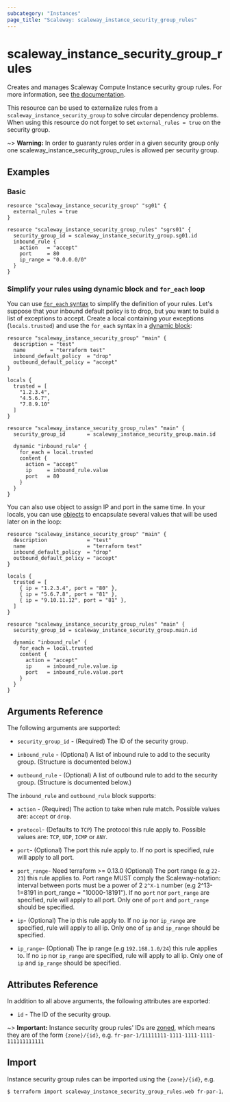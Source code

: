 ```yaml
---
subcategory: "Instances"
page_title: "Scaleway: scaleway_instance_security_group_rules"
---
```


# scaleway_instance_security_group_rules

Creates and manages Scaleway Compute Instance security group rules. For more information, see [the documentation](https://developers.scaleway.com/en/products/instance/api/#security-groups-8d7f89).

This resource can be used to externalize rules from a `scaleway_instance_security_group` to solve circular dependency problems. When using this resource do not forget to set `external_rules = true` on the security group.

~> **Warning:** In order to guaranty rules order in a given security group only one scaleway_instance_security_group_rules is allowed per security group.

## Examples

### Basic

```hcl
resource "scaleway_instance_security_group" "sg01" {
  external_rules = true
}

resource "scaleway_instance_security_group_rules" "sgrs01" {
  security_group_id = scaleway_instance_security_group.sg01.id
  inbound_rule {
    action   = "accept"
    port     = 80
    ip_range = "0.0.0.0/0"
  }
}
```

### Simplify your rules using dynamic block and `for_each` loop

You can use [`for_each` syntax](https://www.terraform.io/language/expressions/dynamic-blocks) to simplify the definition of your rules.
Let's suppose that your inbound default policy is to drop, but you want to build a list of exceptions to accept.
Create a local containing your exceptions (`locals.trusted`) and use the `for_each` syntax in a [dynamic block](https://www.terraform.io/docs/configuration/expressions/dynamic-blocks.html):

```hcl
resource "scaleway_instance_security_group" "main" {
  description = "test"
  name        = "terraform test"
  inbound_default_policy  = "drop"
  outbound_default_policy = "accept"
}

locals {
  trusted = [
    "1.2.3.4",
    "4.5.6.7",
    "7.8.9.10"
  ]
}

resource "scaleway_instance_security_group_rules" "main" {
  security_group_id       = scaleway_instance_security_group.main.id

  dynamic "inbound_rule" {
    for_each = local.trusted
    content {
      action = "accept"
      ip     = inbound_rule.value
      port   = 80
    }
  }
}
```

You can also use object to assign IP and port in the same time.
In your locals, you can use [objects](https://www.terraform.io/docs/configuration/types.html#structural-types) to encapsulate several values that will be used later on in the loop:

```hcl
resource "scaleway_instance_security_group" "main" {
  description             = "test"
  name                    = "terraform test"
  inbound_default_policy  = "drop"
  outbound_default_policy = "accept"
}

locals {
  trusted = [
    { ip = "1.2.3.4", port = "80" },
    { ip = "5.6.7.8", port = "81" },
    { ip = "9.10.11.12", port = "81" },
  ]
}

resource "scaleway_instance_security_group_rules" "main" {
  security_group_id = scaleway_instance_security_group.main.id

  dynamic "inbound_rule" {
    for_each = local.trusted
    content {
      action = "accept"
      ip     = inbound_rule.value.ip
      port   = inbound_rule.value.port
    }
  }
}
```

## Arguments Reference

The following arguments are supported:

- `security_group_id` - (Required) The ID of the security group.

- `inbound_rule` - (Optional) A list of inbound rule to add to the security group. (Structure is documented below.)

- `outbound_rule` - (Optional) A list of outbound rule to add to the security group. (Structure is documented below.)


The `inbound_rule` and `outbound_rule` block supports:

- `action` - (Required) The action to take when rule match. Possible values are: `accept` or `drop`.

- `protocol`- (Defaults to `TCP`) The protocol this rule apply to. Possible values are: `TCP`, `UDP`, `ICMP` or `ANY`.

- `port`- (Optional) The port this rule apply to. If no port is specified, rule will apply to all port.

- `port_range`- Need terraform >= 0.13.0 (Optional) The port range (e.g `22-23`) this rule applies to.
  Port range MUST comply the Scaleway-notation: interval between ports must be a power of 2 `2^X-1` number (e.g 2^13-1=8191 in port_range = "10000-18191").
  If no `port` nor `port_range` are specified, rule will apply to all port.
  Only one of `port` and `port_range` should be specified.

- `ip`- (Optional) The ip this rule apply to. If no `ip` nor `ip_range` are specified, rule will apply to all ip. Only one of `ip` and `ip_range` should be specified.

- `ip_range`- (Optional) The ip range (e.g `192.168.1.0/24`) this rule applies to. If no `ip` nor `ip_range` are specified, rule will apply to all ip. Only one of `ip` and `ip_range` should be specified.

## Attributes Reference

In addition to all above arguments, the following attributes are exported:

- `id` - The ID of the security group.

~> **Important:** Instance security group rules' IDs are [zoned](../guides/regions_and_zones.md#resource-ids), which means they are of the form `{zone}/{id}`, e.g. `fr-par-1/11111111-1111-1111-1111-111111111111`


## Import

Instance security group rules can be imported using the `{zone}/{id}`, e.g.

```bash
$ terraform import scaleway_instance_security_group_rules.web fr-par-1/11111111-1111-1111-1111-111111111111
```
